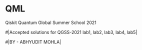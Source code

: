 # QML
Qiskit Quantum Global Summer School 2021 



#|Accepted solutions for QGSS-2021 lab1, lab2, lab3, lab4, lab5|

#|BY - ABHYUDIT MOHLA|


